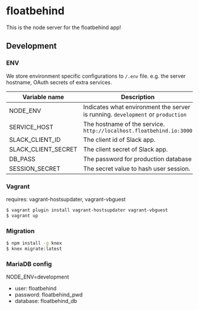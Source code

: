 # floatbehind
This is the node server for the floatbehind app!

## Development
### ENV
We store environment specific configurations to `/.env` file. e.g. the server hostname, OAuth secrets of extra services.

Variable name       | Description
------------------- | -------------------------------------------------------------------------------
NODE_ENV            | Indicates what environment the server is running. `development` or `production`
SERVICE_HOST        | The hostname of the service. `http://localhost.floatbehind.io:3000`
SLACK_CLIENT_ID     | The client id of Slack app.
SLACK_CLIENT_SECRET | The client secret of Slack app.
DB_PASS             | The password for production database
SESSION_SECRET      | The secret value to hash user session.

### Vagrant
requires: vagrant-hostsupdater, vagrant-vbguest

```sh
$ vagrant plugin install vagrant-hostsupdater vagrant-vbguest
$ vagrant up
```

### Migration

```sh
$ npm install -g knex
$ knex migrate:latest
```

### MariaDB config
NODE_ENV=development
- user: floatbehind
- password: floatbehind_pwd
- database: floatbehind_db

